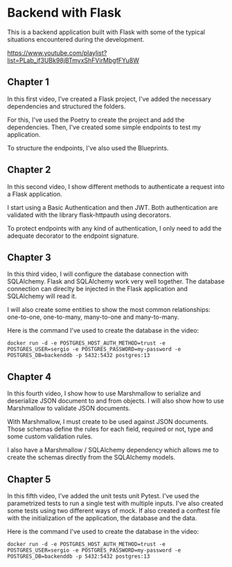 # Backend with Flask

This is a backend application built with Flask with some of the typical
situations encountered during the development.

https://www.youtube.com/playlist?list=PLab_if3UBk98jBTmyxShFVirMbgfFYu8W

## Chapter 1

In this first video, I've created a Flask project, I've added the necessary
dependencies and structured the folders.

For this, I've used the Poetry to create the project and add the dependencies.
Then, I've created some simple endpoints to test my application.

To structure the endpoints, I've also used the Blueprints.


## Chapter 2

In this second video, I show different methods to authenticate a request into
a Flask application.

I start using a Basic Authentication and then JWT. Both authentication are
validated with the library flask-httpauth using decorators.

To protect endpoints with any kind of authentication, I only need to add the
adequate decorator to the endpoint signature.


## Chapter 3

In this third video, I will configure the database connection with SQLAlchemy.
Flask and SQLAlchemy work very well together. The database connection can direclty
be injected in the Flask application and SQLAlchemy will read it.

I will also create some entities to show the most common relationships: one-to-one,
one-to-many, many-to-one and many-to-many.

Here is the command I've used to create the database in the video:
```
docker run -d -e POSTGRES_HOST_AUTH_METHOD=trust -e POSTGRES_USER=sergio -e POSTGRES_PASSWORD=my-password -e POSTGRES_DB=backenddb -p 5432:5432 postgres:13
```


## Chapter 4

In this fourth video, I show how to use Marshmallow to serialize and deserialize
JSON document to and from objects. I will also show how to use Marshmallow to
validate JSON documents.

With Marshmallow, I must create to be used against JSON documents. Those schemas
define the rules for each field, required or not, type and some custom
validation rules.

I also have a Marshmallow / SQLAlchemy dependency which allows me to create the
schemas directly from the SQLAlchemy models.


## Chapter 5

In this fifth video, I've added the unit tests unit Pytest. I've used the parametrized
tests to run a single test with multiple inputs. I've also created some tests
using two different ways of mock. If also created a conftest file with the initialization
of the application, the database and the data.

Here is the command I've used to create the database in the video:
```
docker run -d -e POSTGRES_HOST_AUTH_METHOD=trust -e POSTGRES_USER=sergio -e POSTGRES_PASSWORD=my-password -e POSTGRES_DB=backenddb -p 5432:5432 postgres:13
```

